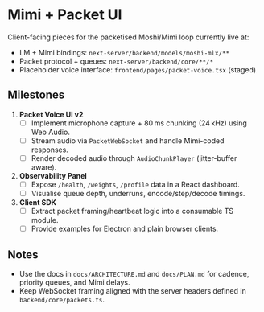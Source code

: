 # Mimi + Packet UI

Client-facing pieces for the packetised Moshi/Mimi loop currently live at:

- LM + Mimi bindings: `next-server/backend/models/moshi-mlx/**`
- Packet protocol + queues: `next-server/backend/core/**/*`
- Placeholder voice interface: `frontend/pages/packet-voice.tsx` (staged)

## Milestones

1. **Packet Voice UI v2**
   - [ ] Implement microphone capture + 80 ms chunking (24 kHz) using Web Audio.
   - [ ] Stream audio via `PacketWebSocket` and handle Mimi-coded responses.
   - [ ] Render decoded audio through `AudioChunkPlayer` (jitter-buffer aware).
2. **Observability Panel**
   - [ ] Expose `/health`, `/weights`, `/profile` data in a React dashboard.
   - [ ] Visualise queue depth, underruns, encode/step/decode timings.
3. **Client SDK**
   - [ ] Extract packet framing/heartbeat logic into a consumable TS module.
   - [ ] Provide examples for Electron and plain browser clients.

## Notes

- Use the docs in `docs/ARCHITECTURE.md` and `docs/PLAN.md` for cadence, priority queues, and Mimi delays.
- Keep WebSocket framing aligned with the server headers defined in `backend/core/packets.ts`.
